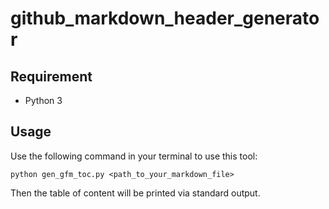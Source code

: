 # github_markdown_header_generator

## Requirement
- Python 3

## Usage
Use the following command in your terminal to use this tool:
```
python gen_gfm_toc.py <path_to_your_markdown_file>
```

Then the table of content will be printed via standard output.
